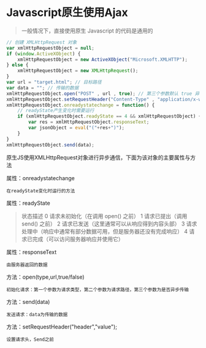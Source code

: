 # Javascript原生使用Ajax


<!--more-->

> 一般情况下，直接使用原生 Javascript 的代码是通用的

```javascript
// 创建 XMLHttpRequest 对象
var xmlHttpRequestObject = null;
if (window.ActiveXObject) {
	xmlHttpRequestObject = new ActiveXObject("Microsoft.XMLHTTP");
} else {
	xmlHttpRequestObject = new XMLHttpRequest();
}
var url = "target.html"; // 目标路径
var data = ""; // 传输的数据
xmlHttpRequestObject.open("POST" , url , true); // 第三个参数默认 true 异步 false 同步
xmlHttpRequestObject.setRequestHeader("Content-Type" , "application/x-www-form-urlencoded");
xmlHttpRequestObject.onreadystatechange = function() {
	// readyState产生变化时需要运行
    if (xmlHttpRequestObject.readyState == 4 && xmlHttpRequestObject) {
    	var res = xmlHttpRequestObject.responseText;
        var jsonObject = eval("("+res+")");
	}
}
xmlHttpRequestObject.send(data);
```

原生JS使用XMLHttpRequest对象进行异步通信，下面为该对象的主要属性与方法

属性：onreadystatechange
    
    在readyState变化时运行的方法

属性：readyState

> 状态描述
> 0 请求未初始化（在调用 open() 之前）
> 1 请求已提出（调用 send() 之前）
> 2 请求已发送（这里通常可以从响应得到内容头部）
> 3 请求处理中（响应中通常有部分数据可用，但是服务器还没有完成响应）
> 4 请求已完成（可以访问服务器响应并使用它）

属性：responseText
    
    由服务器返回的数据

方法：open(type,url,true/false)
    
    初始化请求：第一个参数为请求类型，第二个参数为请求路径，第三个参数为是否异步传输

方法：send(data)
    
    发送请求：data为传输的数据

方法：setRequestHeader("header","value");
    
    设置请求头，Send之前
